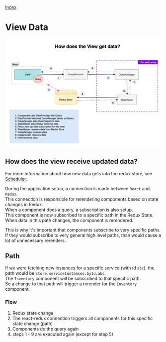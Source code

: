 [Index](./index.md)

# View Data

![View Data](./img/view-data.png)

## How does the view receive updated data?

For more information about how new data gets into the redux store, see [Scheduler](./scheduler.md).

During the application setup, a connection is made between `React` and `Redux`.  
This connection is responsible for rerendering components based on state changes in Redux.  
When a component does a query, a subscription is also setup.  
This component is now subscribed to a specific path in the Redux State.  
When data in this path changes, the component is rerendered.

This is why it's important that components subscribe to very specific paths.  
If they would subscribe to very general high level paths, than would cause a lot of unnecessary rerenders.

## Path

If we were fetching new instances for a specific service (with id `abc`), the path would be `store.serviceInstances.byId.abc`.  
The `Inventory` component will be subscribed to that specific path.  
So a change to that path will trigger a rerender for the `Inventory` component.

### Flow

1. Redux state change
2. The react-redux connection triggers all components for this specific state change (path)
3. Components do the query again
4. steps 1 - 9 are executed again (except for step 5)

